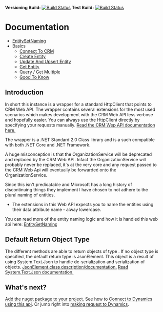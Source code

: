 **Versioning Build:** [![Build Status](https://peterpilot.visualstudio.com/PP.Xrm/_apis/build/status/PP.Xrm%20Release?branchName=master)](https://peterpilot.visualstudio.com/PP.Xrm/_build/latest?definitionId=6&branchName=master) **Test Build:** [![Build Status](https://peterpilot.visualstudio.com/PP.Xrm/_apis/build/status/PP.Xrm?branchName=master)](https://peterpilot.visualstudio.com/PP.Xrm/_build/latest?definitionId=5&branchName=master)
# Documentation


- [EntitySetNaming](/entitysetnaming.md)
- Basics
  - [Connect To CRM](/how-to/connect-to-crm.md)
  - [Create Entity](/how-to/create-entity.md)
  - [Update And Upsert Entity](/how-to/update-and-upsert-entity.md)
  - [Get Entity](/how-to/get-entity.md)
  - [Query / Get Multiple](/how-to/get-multiple.md)
  - [Good To Know](/how-to/good-to-know.md)

## Introduction
In short this instance is a wrapper for a standard HttpClient that points to CRM Web API.
The wrapper contains several extensions for the most used scenarios which makes development with the CRM Web API less verbose and hopefully easier.
You can always use the HttpClient directly by specifying your requests manually.
[Read the CRM Wep API documentation here.](https://docs.microsoft.com/en-us/powerapps/developer/common-data-service/webapi/overview)

The wrapper is a .NET Standard 2.0 Class library and is a such compatible with both .NET Core and .NET Framework.

A huge misconception is that the OrganizationService will be deprecated and replaced by the CRM Web API.
Infact the OrganizationService will probably never be replaced, it's at the very core and any request passed
to the CRM Web Api will eventually be forwarded onto the OrganizationService.




Since this isn't predicatable and Microsoft has a long history of discontinuing things they implement I have chosen to not adhere to the plural naming of entities.
- The extensions in this Web API expects you to name the entities using their data attribute name - alway lowercase.

You can read more of the entity naming logic and how it is handled this web api here:
[EntitySetNaming](/ReadMe/EntitySetNaming)

## Default Return Object Type
The different methods are able to return objects of type <T>. If no object type is specified, the default return type is JsonElement. This object is a result of using System.Text.Json to handle de-serialization and serialization of objects.
[JsonElement class description/documentation.](https://docs.microsoft.com/en-us/dotnet/api/system.text.json.jsonelement?view=netcore-3.1)
[Read System.Text.Json documentation.](https://docs.microsoft.com/en-us/dotnet/standard/serialization/system-text-json-how-to) 

## What's next?
[Add the nuget package to your project.](/Adding-Nuget-to-your-project)
See how to [Connect to Dynamics using this api](/how-to/connect-to-crm.md).
Or jump right into [making request to Dynamics](/how-to/create-entity.md).









